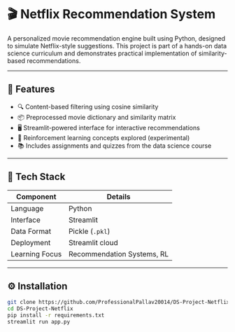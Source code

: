 # 🎬 Netflix Recommendation System

A personalized movie recommendation engine built using Python, designed to simulate Netflix-style suggestions. This project is part of a hands-on data science curriculum and demonstrates practical implementation of similarity-based recommendations.

---

## 🚀 Features

- 🔍 Content-based filtering using cosine similarity  
- 📦 Preprocessed movie dictionary and similarity matrix  
- 🖥️ Streamlit-powered interface for interactive recommendations  
- 🧠 Reinforcement learning concepts explored (experimental)  
- 📚 Includes assignments and quizzes from the data science course  

---

## 🧰 Tech Stack

| Component        | Details                          |
|------------------|----------------------------------|
| Language         | Python                           |
| Interface        | Streamlit                        |
| Data Format      | Pickle (`.pkl`)                  |
| Deployment       | Streamlit cloud                  |
| Learning Focus   | Recommendation Systems, RL       |


---

## ⚙️ Installation

```bash
git clone https://github.com/ProfessionalPallav20014/DS-Project-Netflix.git
cd DS-Project-Netflix
pip install -r requirements.txt
streamlit run app.py
